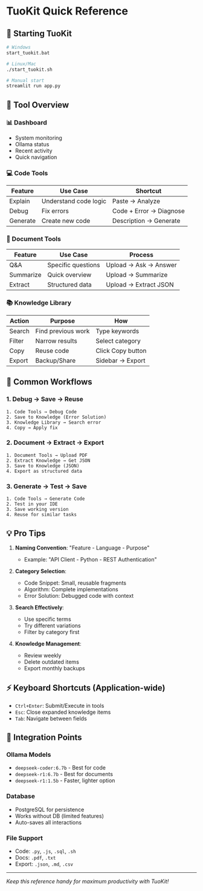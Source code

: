 # TuoKit Quick Reference

## 🚀 Starting TuoKit
```bash
# Windows
start_tuokit.bat

# Linux/Mac
./start_tuokit.sh

# Manual start
streamlit run app.py
```

## 🧰 Tool Overview

### 📊 Dashboard
- System monitoring
- Ollama status
- Recent activity
- Quick navigation

### 💻 Code Tools
| Feature | Use Case | Shortcut |
|---------|----------|----------|
| Explain | Understand code logic | Paste → Analyze |
| Debug | Fix errors | Code + Error → Diagnose |
| Generate | Create new code | Description → Generate |

### 📄 Document Tools
| Feature | Use Case | Process |
|---------|----------|---------|
| Q&A | Specific questions | Upload → Ask → Answer |
| Summarize | Quick overview | Upload → Summarize |
| Extract | Structured data | Upload → Extract JSON |

### 📚 Knowledge Library
| Action | Purpose | How |
|--------|---------|-----|
| Search | Find previous work | Type keywords |
| Filter | Narrow results | Select category |
| Copy | Reuse code | Click Copy button |
| Export | Backup/Share | Sidebar → Export |

## 🔧 Common Workflows

### 1. Debug → Save → Reuse
```
1. Code Tools → Debug Code
2. Save to Knowledge (Error Solution)
3. Knowledge Library → Search error
4. Copy → Apply fix
```

### 2. Document → Extract → Export
```
1. Document Tools → Upload PDF
2. Extract Knowledge → Get JSON
3. Save to Knowledge (JSON)
4. Export as structured data
```

### 3. Generate → Test → Save
```
1. Code Tools → Generate Code
2. Test in your IDE
3. Save working version
4. Reuse for similar tasks
```

## 💡 Pro Tips

1. **Naming Convention**: "Feature - Language - Purpose"
   - Example: "API Client - Python - REST Authentication"

2. **Category Selection**:
   - Code Snippet: Small, reusable fragments
   - Algorithm: Complete implementations
   - Error Solution: Debugged code with context

3. **Search Effectively**:
   - Use specific terms
   - Try different variations
   - Filter by category first

4. **Knowledge Management**:
   - Review weekly
   - Delete outdated items
   - Export monthly backups

## ⚡ Keyboard Shortcuts (Application-wide)
- `Ctrl+Enter`: Submit/Execute in tools
- `Esc`: Close expanded knowledge items
- `Tab`: Navigate between fields

## 🔗 Integration Points

### Ollama Models
- `deepseek-coder:6.7b` - Best for code
- `deepseek-r1:6.7b` - Best for documents
- `deepseek-r1:1.5b` - Faster, lighter option

### Database
- PostgreSQL for persistence
- Works without DB (limited features)
- Auto-saves all interactions

### File Support
- Code: `.py`, `.js`, `.sql`, `.sh`
- Docs: `.pdf`, `.txt`
- Export: `.json`, `.md`, `.csv`

---
*Keep this reference handy for maximum productivity with TuoKit!*
